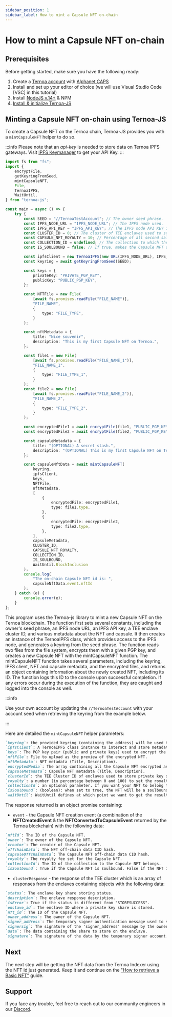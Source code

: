 ```yaml
---
sidebar_position: 1
sidebar_label: How to mint a Capsule NFT on-chain
---
```


# How to mint a Capsule NFT on-chain

## Prerequisites

Before getting started, make sure you have the following ready:

1. Create a [Ternoa account](/for-developers/get-started/create-account) with [Alphanet CAPS](/for-developers/get-started/create-account#step-2-get-some-free-test-caps-tokens)
2. Install and set up your editor of choice (we will use Visual Studio Code [VSC] in this tutorial)
3. Install [NodeJS v.14+](https://nodejs.org/en/download/) & NPM
4. [Install & initialize Ternoa-JS](/for-developers/get-started/install-ternoa-js)

## Minting a Capsule NFT on-chain using Ternoa-JS

To create a Capsule NFT on the Ternoa chain, Ternoa-JS provides you with a `mintCapsuleNFT` helper to do so.

:::info
Please note that an _api-key_ is needed to store data on Ternoa IPFS gateways. Visit [IPFS Keymanager](https://ipfs-key-manager-git-dev-ternoa.vercel.app/) to get your API Key.
:::

```typescript showLineNumbers
import fs from "fs";
import {
	encryptFile,
	getKeyringFromSeed,
	mintCapsuleNFT,
	File,
	TernoaIPFS,
	WaitUntil,
} from "ternoa-js";

const main = async () => {
	try {
		const SEED = "//TernoaTestAccount"; // The owner seed phrase.
		const IPFS_NODE_URL = "IPFS_NODE_URL"; // The IPFS node used.
		const IPFS_API_KEY = "IPFS_API_KEY"; // The IPFS node API KEY if required.
		const CLUSTER_ID = 0; // The cluster of TEE enclaves used to store private key shares.
		const CAPSULE_NFT_ROYALTY = 10; // Percentage of all second sales that the capsule NFT creator will receive - 10%.
		const COLLECTION_ID = undefined; // The collection to which the capsule NFT belongs. Optional Parameter: Default is undefined.
		const IS_SOULBOUND = false; // If true, makes the Capsule NFT a Soulbound token. The default is false.

		const ipfsClient = new TernoaIPFS(new URL(IPFS_NODE_URL), IPFS_API_KEY);
		const keyring = await getKeyringFromSeed(SEED);

		const keys = {
			privateKey: "PRIVATE_PGP_KEY",
			publicKey: "PUBLIC_PGP_KEY",
		};

		const NFTFile = new File(
			[await fs.promises.readFile("FILE_NAME")],
			"FILE_NAME",
			{
				type: "FILE_TYPE",
			}
		);

		const nftMetadata = {
			title: "Nice souvenir",
			description: "This is my first Capsule NFT on Ternoa.",
		};

		const file1 = new File(
			[await fs.promises.readFile("FILE_NAME_1")],
			"FILE_NAME_1",
			{
				type: "FILE_TYPE_1",
			}
		);
		const file2 = new File(
			[await fs.promises.readFile("FILE_NAME_2")],
			"FILE_NAME_2",
			{
				type: "FILE_TYPE_2",
			}
		);

		const encryptedFile1 = await encryptFile(file1, "PUBLIC_PGP_KEY");
		const encryptedFile2 = await encryptFile(file2, "PUBLIC_PGP_KEY");

		const capsuleMetadata = {
			title: "(OPTIONAL) A secret stash.",
			description: "(OPTIONAL) This is my first Capsule NFT on Ternoa.",
		};

		const capsuleNftData = await mintCapsuleNFT(
			keyring,
			ipfsClient,
			keys,
			NFTFile,
			nftMetadata,
			[
				{
					encryptedFile: encryptedFile1,
					type: file1.type,
				},
				{
					encryptedFile: encryptedFile2,
					type: file2.type,
				},
			],
			capsuleMetadata,
			CLUSTER_ID,
			CAPSULE_NFT_ROYALTY,
			COLLECTION_ID,
			IS_SOULBOUND,
			WaitUntil.BlockInclusion
		);
		console.log(
			"The on-chain Capsule NFT id is: ",
			capsuleNftData.event.nftId
		);
	} catch (e) {
		console.error(e);
	}
};
```

This program uses the Ternoa-js library to mint a new Capsule NFT on the Ternoa blockchain. The function first sets several constants, including the owner's seed phrase, an IPFS node URL, an IPFS API key, a TEE enclave cluster ID, and various metadata about the NFT and capsule. It then creates an instance of the TernoaIPFS class, which provides access to the IPFS node, and generates a keyring from the seed phrase. The function reads two files from the file system, encrypts them with a given PGP key, and creates a new Capsule NFT with the mintCapsuleNFT function. The mintCapsuleNFT function takes several parameters, including the keyring, IPFS client, NFT and capsule metadata, and the encrypted files, and returns an object containing information about the newly created NFT, including its ID. The function logs this ID to the console upon successful completion. If any errors occur during the execution of the function, they are caught and logged into the console as well.

:::info

Use your own account by updating the `//TernoaTestAccount` with your account seed when retrieving the keyring from the example below.

:::

Here are detailed the `mintCapsuleNFT` helper parameters:

```markdown
`keyring`: the provided keyring (containing the address) will be used to sign the transaction and pay the execution fee.
`ipfsClient`: A TernoaIPFS class instance to interact and store metadata on IPFS.
`keys`: The PGP key pair (public and private keys) used to encrypt the file.
`nftFile`: File to upload as the preview of the encrypted NFT.
`nftMetadata`: NFT metadata (Title, Description).
`encryptedMedia`: The array containing all the Capsule NFT encrypted assets.
`capsuleMetadata`: Capsule NFT metadata (Title, Description).
`clusterId`: the TEE Cluster ID of enclaves used to store private key shares. The default is 0.
`royalty`: a number (in percentage between 0 and 100) to set the royalties taken by the owner for each NFT sale.
`collectionId`: an optional parameter. If you want your NFT to belong to a collection, add the collection id here otherwise keep it undefined.
`isSoulbound`: (boolean): when set to true, the NFT will be a soulbound NFT. The default is false.
`waitUntil`: WaitUntil defines at which point we want to get the results of the transaction execution: BlockInclusion or BlockFinalization.
```

The response returned is an object promise containing:

-   `event` - the Capsule NFT creation event (a combination of the **NFTCreatedEvent** & the **NFTConvertedToCapsuleEvent** returned by the Ternoa blockchain) with the following data:

```markdown
`nftId`: The ID of the Capsule NFT.
`owner`: The owner of the Capsule NFT.
`creator`: The creator of the Capsule NFT.
`offchainData`: The NFT off-chain data CID hash.
`capsuleOffchainData`: The Capsule NFT off-chain data CID hash.
`royalty`: The royalty fee set for the Capsule NFT.
`collectionId`: The ID of the collection to the Capsule NFT belongs.
`isSoulbound`: True if the Capsule NFT is soulbound. False if the NFT is not soulbound.
```

-   `clusterResponse` - the response of the TEE cluster which is an array of responses from the enclaves containing objects with the following data:

```markdown
`status`: The enclave key share storing status.
`description`: The enclave response description.
`isError`: True if the status is different from "STORESUCCESS".
`enclave_id`: The enclave ID where a private key share is stored.
`nft_id`: The ID of the Capsule NFT.
`owner_address`: The owner of the Capsule NFT.
`signer_address`: The temporary signer authentication message used to store all private key shares on the enclaves.
`signersig`: The signature of the 'signer_address' message by the owner of the Capsule NFT.
`data`: The data containing the share to store on the enclave.
`signature`: The signature of the data by the temporary signer account.
```

## Next

The next step will be getting the NFT data from the Ternoa Indexer using the NFT id just generated. Keep it and continue on the ["How to retrieve a Basic NFT"](/for-developers/guides/NFT/capsule-NFT/get-NFT) guide.

## Support

If you face any trouble, feel free to reach out to our community engineers in our [Discord](https://discord.gg/fUmBkPpnRu).
